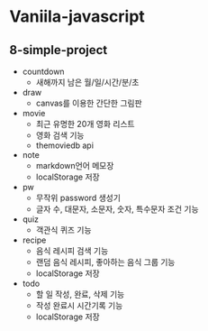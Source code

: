 # Vaniila-javascript
## 8-simple-project
- countdown
  - 새해까지 남은 월/일/시간/분/초
- draw
  - canvas를 이용한 간단한 그림판
- movie
  - 최근 유명한 20개 영화 리스트
  - 영화 검색 기능
  - themoviedb api
- note
  - markdown언어 메모장
  - localStorage 저장
- pw
  - 무작위 password 생성기
  - 글자 수, 대문자, 소문자, 숫자, 특수문자 조건 기능
- quiz
  - 객관식 퀴즈 기능
- recipe
  - 음식 레시피 검색 기능
  - 랜덤 음식 레시피, 좋아하는 음식 그룹 기능
  - localStorage 저장
- todo
  - 할 일 작성, 완료, 삭제 기능
  - 작성 완료시 시간기록 기능
  - localStorage 저장